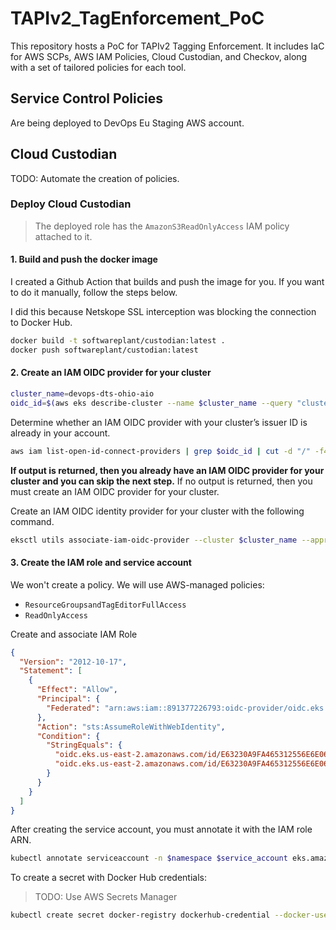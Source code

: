 # TAPIv2_TagEnforcement_PoC
This repository hosts a PoC for TAPIv2 Tagging Enforcement. It includes IaC for AWS SCPs, AWS IAM Policies, Cloud Custodian, and Checkov, along with a set of tailored policies for each tool.

## Service Control Policies

Are being deployed to DevOps Eu Staging AWS account.

## Cloud Custodian

TODO: Automate the creation of policies.

### Deploy Cloud Custodian

> The deployed role has the `AmazonS3ReadOnlyAccess` IAM policy attached to it.


#### 1. Build and push the docker image

I created a Github Action that builds and push the image for you. If you want to do it manually, follow the steps below.

I did this because Netskope SSL interception was blocking the connection to Docker Hub.

```bash
docker build -t softwareplant/custodian:latest .
docker push softwareplant/custodian:latest
```

#### 2. Create an IAM OIDC provider for your cluster

```bash
cluster_name=devops-dts-ohio-aio
oidc_id=$(aws eks describe-cluster --name $cluster_name --query "cluster.identity.oidc.issuer" --output text | cut -d '/' -f 5)
```
Determine whether an IAM OIDC provider with your cluster’s issuer ID is already in your account.

```bash
aws iam list-open-id-connect-providers | grep $oidc_id | cut -d "/" -f4
```

**If output is returned, then you already have an IAM OIDC provider for your cluster and you can skip the next step.** If no output is returned, then you must create an IAM OIDC provider for your cluster.

Create an IAM OIDC identity provider for your cluster with the following command.

```bash
eksctl utils associate-iam-oidc-provider --cluster $cluster_name --approve
```

#### 3. Create the IAM role and service account

We won't create a policy. We will use AWS-managed policies:
- `ResourceGroupsandTagEditorFullAccess`
- `ReadOnlyAccess`

Create and associate IAM Role

```json
{
  "Version": "2012-10-17",
  "Statement": [
    {
      "Effect": "Allow",
      "Principal": {
        "Federated": "arn:aws:iam::891377226793:oidc-provider/oidc.eks.us-east-2.amazonaws.com/id/E63230A9FA465312556E6E06F317316F"
      },
      "Action": "sts:AssumeRoleWithWebIdentity",
      "Condition": {
        "StringEquals": {
          "oidc.eks.us-east-2.amazonaws.com/id/E63230A9FA465312556E6E06F317316F:aud": "sts.amazonaws.com",
          "oidc.eks.us-east-2.amazonaws.com/id/E63230A9FA465312556E6E06F317316F:sub": "system:serviceaccount:devops:custodian-sa"
        }
      }
    }
  ]
}
```

After creating the service account, you must annotate it with the IAM role ARN.

```bash
kubectl annotate serviceaccount -n $namespace $service_account eks.amazonaws.com/role-arn=arn:aws:iam::$account_id:role/my-role
```

To create a secret with Docker Hub credentials:

> TODO: Use AWS Secrets Manager

```bash
kubectl create secret docker-registry dockerhub-credential --docker-username=<your-name> --docker-password=<your-pword> -n <your-namespace>
```